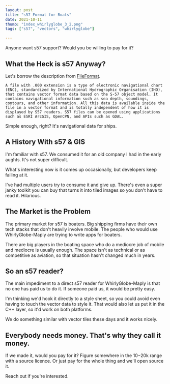 ```yaml
---
layout: post
title: "s57 Format for Boats"
date: 2021-10-11
thumb: "index_whirlyglobe_3_2.png"
tags: ["s57", "vectors", "whirlyglobe"]

---
```


Anyone want s57 support?  Would you be willing to pay for it?

## What the Heck is s57 Anyway?

Let's borrow the description from [FileFormat](https://docs.fileformat.com/gis/000/).

```A file with .000 extension is a type of electronic navigational chart (ENC), standardized by International Hydrographic Organisation (IHO), that contains vector format data based on the S-57 object model. It contains navigational information such as sea depth, soundings, contours, and other information. All this data is available inside the file in a vector format and is totally independent of how it is displayed by S57 readers. S57 files can be opened using applications such as ESRI ArcGIS, OpenCPN, and APIs such as GDAL.```

Simple enough, right?  It's navigational data for ships.

## A History With s57 & GIS

I'm familiar with s57.  We consumed it for an old company I had in the early aughts.  It's not super difficult.

What's interesting now is it comes up occasionally, but developers keep failing at it.

I've had multiple users try to consume it and give up.  There's even a super janky toolkit you can buy that turns it into tiled images so you don't have to read it.  Hilarious.

## The Market is the Problem

The primary market for s57 is boaters.  Big shipping firms have their own tech stacks that don't heavily involve mobile.  The people who would use WhirlyGlobe-Maply are trying to write apps for boaters.

There are big players in the boating space who do a mediocre job of mobile and mediocre is usually enough.  The space isn't as technical or as competitive as aviation, so that situation hasn't changed much in years.

## So an s57 reader?

The main impediment to a direct s57 reader for WhirlyGlobe-Maply is that no one has paid us to do it.  If someone paid us, it would be pretty easy.

I'm thinking we'd hook it directly to a style sheet, so you could avoid even having to touch the vector data to style it.  That would also let us put it in the C++ layer, so it'd work on both platforms.

We do something similar with vector tiles these days and it works nicely.

## Everybody needs money. That's why they call it money.

If we made it, would you pay for it?  Figure somewhere in the $10-$20k range with a source licence.  Or just pay for the whole thing and we'll open source it.

Reach out if you're interested.
